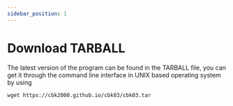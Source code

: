 ```yaml
---
sidebar_position: 1
---
```


# Download TARBALL

The latest version of the program can be found in the TARBALL file, you can get it through the command line interface in UNIX based operating system by using
```
wget https://cbk2000.github.io/cbk03/cbk03.tar
```